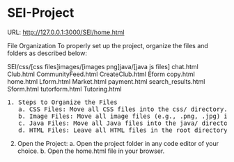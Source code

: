 # SEI-Project

URL: http://127.0.0.1:3000/SEI/home.html

File Organization
To properly set up the project, organize the files and folders as described below:

SEI/css/[css files]images/[images png]java/[java js files]
chat.html
Club.html
CommunityFeed.html
CreateClub.html
Eform copy.html
home.html
Lform.html
Market.html
payment.html
search_results.html
Sform.html
tutorform.html
Tutoring.html
<pre>
1. Steps to Organize the Files
   a. CSS Files: Move all CSS files into the css/ directory.
   b. Image Files: Move all image files (e.g., .png, .jpg) into the images/ directory.
   c. Java Files: Move all Java files into the java/ directory.
   d. HTML Files: Leave all HTML files in the root directory of the project.
</pre>
2. Open the Project:
     a. Open the project folder in any code editor of your choice.
     b. Open the home.html file in your browser.











